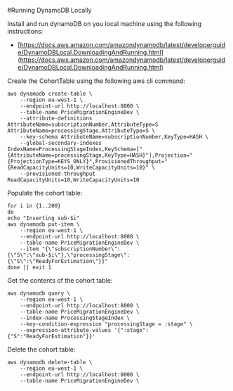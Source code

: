 
#Running DynamoDB Locally

Install and run dynamoDB on you local machine using the following instructions:
- [https://docs.aws.amazon.com/amazondynamodb/latest/developerguide/DynamoDBLocal.DownloadingAndRunning.html](https://docs.aws.amazon.com/amazondynamodb/latest/developerguide/DynamoDBLocal.DownloadingAndRunning.html)


Create the CohortTable using the following aws cli command:
```$bash
aws dynamodb create-table \
    --region eu-west-1 \
    --endpoint-url http://localhost:8000 \
    --table-name PriceMigrationEngineDev \
    --attribute-definitions AttributeName=subscriptionNumber,AttributeType=S AttributeName=processingStage,AttributeType=S \
    --key-schema AttributeName=subscriptionNumber,KeyType=HASH \
    --global-secondary-indexes IndexName=ProcessingStageIndex,KeySchema=["{AttributeName=processingStage,KeyType=HASH}"],Projection="{ProjectionType=KEYS_ONLY}",ProvisionedThroughput="{ReadCapacityUnits=10,WriteCapacityUnits=10}" \
    --provisioned-throughput ReadCapacityUnits=10,WriteCapacityUnits=10 
```

Populate the cohort table:
```$bash
for i in {1..200} 
do 
echo "Inserting sub-$i"
aws dynamodb put-item \
    --region eu-west-1 \
    --endpoint-url http://localhost:8000 \
    --table-name PriceMigrationEngineDev \
    --item "{\"subscriptionNumber\":{\"S\":\"sub-$i\"},\"processingStage\":{\"S\":\"ReadyForEstimation\"}}"
done || exit 1
```

Get the contents of the cohort table:
```$bash
aws dynamodb query \
    --region eu-west-1 \
    --endpoint-url http://localhost:8000 \
    --table-name PriceMigrationEngineDev \
    --index-name ProcessingStageIndex \
    --key-condition-expression "processingStage = :stage" \
    --expression-attribute-values '{":stage":{"S":"ReadyForEstimation"}}'
```

Delete the cohort table:
```$bash
aws dynamodb delete-table \
    --region eu-west-1 \
    --endpoint-url http://localhost:8000 \
    --table-name PriceMigrationEngineDev \
```

